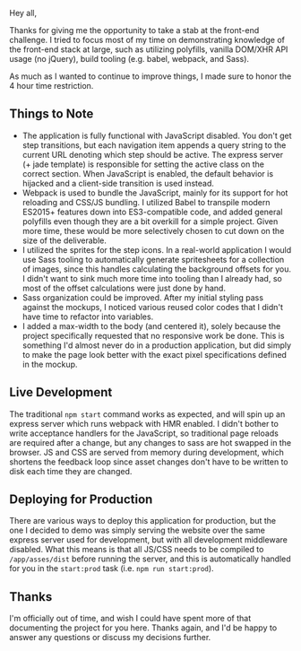 Hey all,

Thanks for giving me the opportunity to take a stab at the front-end challenge. I tried to focus most of my time on demonstrating knowledge of the front-end stack at large, such as utilizing polyfills, vanilla DOM/XHR API usage (no jQuery), build tooling (e.g. babel, webpack, and Sass).

As much as I wanted to continue to improve things, I made sure to honor the 4 hour time restriction.

## Things to Note
* The application is fully functional with JavaScript disabled. You don't get step transitions, but each navigation item appends a query string to the current URL denoting which step should be active. The express server (+ jade template) is responsible for setting the active class on the correct section. When JavaScript is enabled, the default behavior is hijacked and a client-side transition is used instead.
* Webpack is used to bundle the JavaScript, mainly for its support for hot reloading and CSS/JS bundling. I utilized Babel to transpile modern ES2015+ features down into ES3-compatible code, and added general polyfills even though they are a bit overkill for a simple project. Given more time, these would be more selectively chosen to cut down on the size of the deliverable.
* I utilized the sprites for the step icons. In a real-world application I would use Sass tooling to automatically generate spritesheets for a collection of images, since this handles calculating the background offsets for you. I didn't want to sink much more time into tooling than I already had, so most of the offset calculations were just done by hand.
* Sass organization could be improved. After my initial styling pass against the mockups, I noticed various reused color codes that I didn't have time to refactor into variables.
* I added a max-width to the body (and centered it), solely because the project specifically requested that no responsive work be done. This is something I'd almost never do in a production application, but did simply to make the page look better with the exact pixel specifications defined in the mockup.

## Live Development

The traditional `npm start` command works as expected, and will spin up an express server which runs webpack with HMR enabled. I didn't bother to write acceptance handlers for the JavaScript, so traditional page reloads are required after a change, but any changes to sass are hot swapped in the browser. JS and CSS are served from memory during development, which shortens the feedback loop since asset changes don't have to be written to disk each time they are changed.

## Deploying for Production

There are various ways to deploy this application for production, but the one I decided to demo was simply serving the website over the same express server used for development, but with all development middleware disabled. What this means is that all JS/CSS needs to be compiled to `/app/asses/dist` before running the server, and this is automatically handled for you in the `start:prod` task (i.e. `npm run start:prod`).

## Thanks

I'm officially out of time, and wish I could have spent more of that documenting the project for you here. Thanks again, and I'd be happy to answer any questions or discuss my decisions further.
